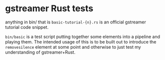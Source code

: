 # gstreamer Rust tests

anything in bin/ that is `basic-tutorial-{n}.rs` is an official gstreamer tutorial code snippet.

`bin/basic` is a test script putting together some elements into a pipeline and playing them. The intended usage of this is to be built out to introduce the `removesilence` element at some point and otherwise to just test my understanding of gstreamer+Rust.